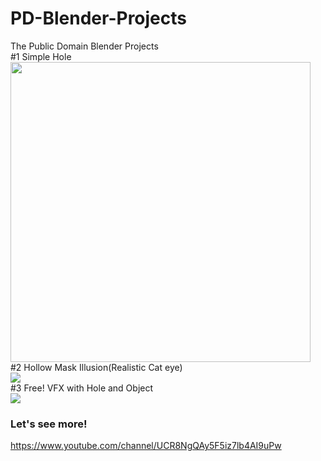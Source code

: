 # PD-Blender-Projects
The Public Domain Blender Projects<br>
#1 Simple Hole<br>
<img src="https://cdn-ak.f.st-hatena.com/images/fotolife/N/Nekodigi/20200804/20200804202415.png" width="480px"><br>
#2 Hollow Mask Illusion(Realistic Cat eye)<br>
[![](https://img.youtube.com/vi/XvwMLIRJXFQ/0.jpg)](https://www.youtube.com/watch?v=XvwMLIRJXFQ)<br>
#3 Free! VFX with Hole and Object<br>
[![](https://img.youtube.com/vi/bpby9yuZg2I/0.jpg)](https://www.youtube.com/watch?v=bpby9yuZg2I)<br>
### Let's see more!
https://www.youtube.com/channel/UCR8NgQAy5F5iz7lb4AI9uPw

